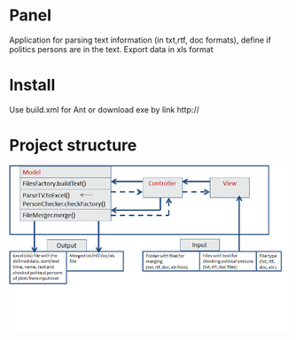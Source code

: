 # Panel
Application for parsing text information (in txt,rtf, doc formats), define if politics persons are in the text. Export data in xls format

# Install
Use build.xml for Ant or download exe by link http://

# Project structure
![ScreenShot](https://raw.githubusercontent.com/Pragmatique/Panel/NewBranch/materials/Panel.png "Optional title")
